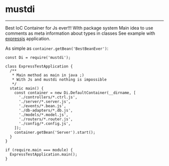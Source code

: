# mustdi
---
Best IoC Container for Js ever!!! WIth package system
Main idea to use comments as meta information about types in classes
See example with [expressjs](https://github.com/mikefaraponov/mustdi-express-js-example) application.

As simple as `container.getBean('BestBeanEver')`:

```es6
const Di = require('mustdi');

class ExpressTestApplication {
  /**
   * Main method as main in java ;)
   * With Js and mustdi nothing is impossible
   */
  static main() {
    const container = new Di.DefaultContainer(__dirname, [
      './controllers/*.ctrl.js',
      './server/*.server.js',
      './events/*.bean.js',
      './db-adapters/*.db.js',
      './models/*.model.js',
      './routers/*.router.js',
      './config/*.config.js',
    ]);
    container.getBean('Server').start();
  }
}

if (require.main === module) {
  ExpressTestApplication.main();
}
```
